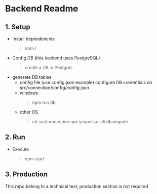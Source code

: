 # Backend Readme 
## 1. Setup
  - Install dependencies
    > npm i 
  - Config DB (this backend uses PostgreSQL)
    > create a DB in Postgres
  - generate DB tables
    - config file (use config.json.example)
    configure DB credentials on src/connection/config/config.json
    - windows 
      > npm run db
    - other OS
      >cd src/connection
      >npx sequelize-cli db:migrate
## 2. Run
  - Execute
    >npm start
    
## 3. Production 
  This repo belong to a technical test, production section is not required
